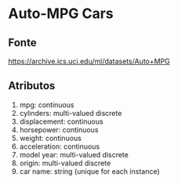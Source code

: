 # Auto-MPG Cars

## Fonte

https://archive.ics.uci.edu/ml/datasets/Auto+MPG

## Atributos

1. mpg: continuous
2. cylinders: multi-valued discrete
3. displacement: continuous
4. horsepower: continuous
5. weight: continuous
6. acceleration: continuous
7. model year: multi-valued discrete
8. origin: multi-valued discrete
9. car name: string (unique for each instance)
